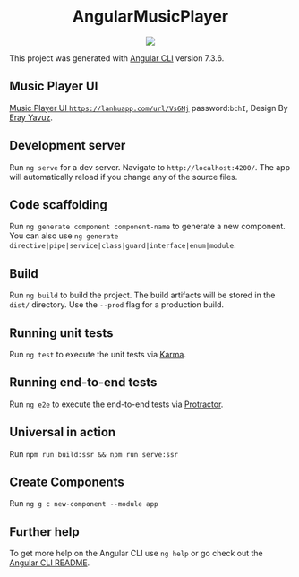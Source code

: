 <h1 align="center">AngularMusicPlayer</h1>

<p align="center"><img src="http://potjm11o0.bkt.clouddn.com/Spotify%20macOS%20Concept%20Stop%20%281%29.png"></p>

This project was generated with [Angular CLI](https://github.com/angular/angular-cli) version 7.3.6.

## Music Player UI

[Music Player UI `https://lanhuapp.com/url/Vs6Mj`](https://lanhuapp.com/url/Vs6Mj) password:`bchI`,
Design By [Eray Yavuz](https://oursketch.com/author/eray-yavuz).

## Development server

Run `ng serve` for a dev server. Navigate to `http://localhost:4200/`. The app will automatically reload if you change any of the source files.

## Code scaffolding

Run `ng generate component component-name` to generate a new component. You can also use `ng generate directive|pipe|service|class|guard|interface|enum|module`.

## Build

Run `ng build` to build the project. The build artifacts will be stored in the `dist/` directory. Use the `--prod` flag for a production build.

## Running unit tests

Run `ng test` to execute the unit tests via [Karma](https://karma-runner.github.io).

## Running end-to-end tests

Run `ng e2e` to execute the end-to-end tests via [Protractor](http://www.protractortest.org/).

## Universal in action

Run `npm run build:ssr && npm run serve:ssr`

## Create Components
Run `ng g c new-component --module app`

## Further help

To get more help on the Angular CLI use `ng help` or go check out the [Angular CLI README](https://github.com/angular/angular-cli/blob/master/README.md).
